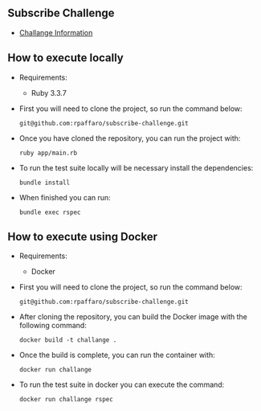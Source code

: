 ## Subscribe Challenge
 - [Challange Information](https://gist.github.com/safplatform/792314da6b54346594432f30d5868f36)

## How to execute locally

- Requirements:
    - Ruby 3.3.7

- First you will need to clone the project, so run the command below:

    `git@github.com:rpaffaro/subscribe-challenge.git`

- Once you have cloned the repository, you can run the project with:

    `ruby app/main.rb`

- To run the test suite locally will be necessary install the dependencies:

    `bundle install`

- When finished you can run:

    `bundle exec rspec`

## How to execute using Docker

- Requirements:
    - Docker

- First you will need to clone the project, so run the command below:

    `git@github.com:rpaffaro/subscribe-challenge.git`

- After cloning the repository, you can build the Docker image with the following command:

    `docker build -t challange .`

- Once the build is complete, you can run the container with:

    `docker run challange`

- To run the test suite in docker you can execute the command:

    `docker run challange rspec`
